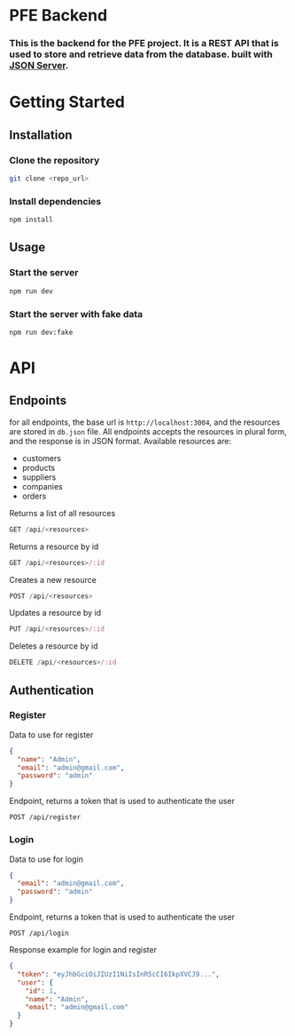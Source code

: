 # PFE Backend

### This is the backend for the PFE project. It is a REST API that is used to store and retrieve data from the database. built with [JSON Server](https://github.com/typicode/json-server).

# Getting Started

## Installation

### Clone the repository

```bash
git clone <repo_url>
```

### Install dependencies

```bash
npm install
```

## Usage

### Start the server

```bash
npm run dev
```

### Start the server with fake data

```bash
npm run dev:fake
```

# API

## Endpoints

for all endpoints, the base url is `http://localhost:3004`, and the resources are stored in `db.json` file. All endpoints accepts the resources in plural form, and the response is in JSON format.
Available resources are:

- customers
- products
- suppliers
- companies
- orders

Returns a list of all resources

```js
GET /api/<resources>
```

Returns a resource by id

```js
GET /api/<resources>/:id
```

Creates a new resource

```js
POST /api/<resources>
```

Updates a resource by id

```js
PUT /api/<resources>/:id
```

Deletes a resource by id

```js
DELETE /api/<resources>/:id
```

## Authentication

### Register

Data to use for register

```json
{
  "name": "Admin",
  "email": "admin@gmail.com",
  "password": "admin"
}
```

Endpoint, returns a token that is used to authenticate the user

```https
POST /api/register
```

### Login

Data to use for login

```json
{
  "email": "admin@gmail.com",
  "password": "admin"
}
```

Endpoint, returns a token that is used to authenticate the user

```https
POST /api/login
```

Response example for login and register

```json
{
  "token": "eyJhbGciOiJIUzI1NiIsInR5cCI6IkpXVCJ9...",
  "user": {
    "id": 1,
    "name": "Admin",
    "email": "admin@gmail.com"
  }
}
```
